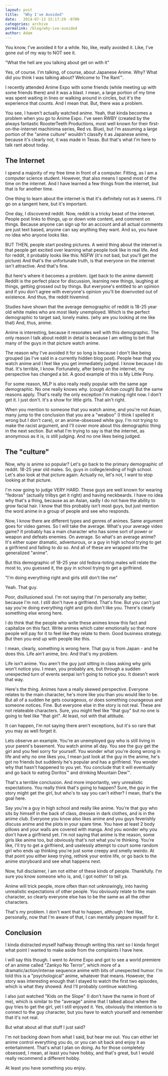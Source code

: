 ```yaml
---
layout: post
title:  "Why I've Avoided"
date:   2014-07-13 15:17:29 -0700
categories: archive
permalink: /blog/why-ive-avoided
author: Adam
---
```

You know, I've avoided it for a while. No, like, really avoided it. Like, I've gone out of my way to NOT see it.

"What the hell are you talking about get on with it"

Yes, of course. I'm talking, of course, about Japanese Anime. Why? What did you think I was talking about? Welcome to The Rant™.

I recently attended Anime Expo with some friends (while meeting up with some friends there) and it was a blast. I mean, a large portion of my time was spent waiting in lines or walking around in circles, but it's the experience that counts. And I mean that. But, there was a problem.

You see, I haven't actually watched anime. Yeah, that kinda becomes a problem when you go to Anime Expo. I've seen RWBY (created by the always fantastic RoosterTeeth Productions, most well known for their first-on-the-internet machinima series, Red vs. Blue), but I'm assuming a large portion of the "anime culture" wouldn't classify it as Japanese anime, because it's clearly not, it was made in Texas. But that's what I'm here to talk rant about today.

## The Internet

I spend a majority of my free time in front of a computer. Fitting, as I am a computer science student. However, that also means I spend most of the time on the internet. And I have learned a few things from the internet, but that is for another time.

One thing to learn about the internet is that it's definitely not as it seems. I'll go on a tangent here, but it's important.

One day, I discovered reddit. Now, reddit is a tricky beast of the internet. People post links to things, up or down vote content, and comment on things. Because anyone can sign up for an account and all actual comments are just text based, anyone can say anything they want. And so, you have no idea who anyone looks like.

BUT THEN, people start posting pictures. A weird thing about the internet is that people get excited over learning what people look like in real life. And for reddit, it probably looks like this: NSFW (it's not bad, but you'll get the picture) And that's the unfortunate truth, is that everyone on the internet isn't attractive. And that's fine.

But here's where it becomes a problem. (get back to the anime dammit) Reddit is the perfect place for discussion, learning new things, laughing at things, getting grossed out by things. But everyone's entitled to an opinion and if you don't agree with everyone's opinion you'll be downvoted out of existence. And thus, the reddit hivemind.

Studies have shown that the average demographic of reddit is 18-25 year old white males who are most likely unemployed. Which is the perfect demographic to target sad, lonely males. (why are you looking at me like that) And, thus, anime.

Anime is interesting, because it resonates well with this demographic. The only reason I talk about reddit in detail is because I am willing to bet that many of the guys in that picture watch anime.

The reason why I've avoided it for so long is because I don't like being grouped (as I've said in a currently hidden blog post). People hear that you watch anime and I feel like you get immediately judged. I know because I do that. It's terrible, I know. Fortunately, after being on the internet, my perspective has changed a bit. A good example of this is My Little Pony.

For some reason, MLP is also really really popular with the same age demographic. No one really knows why. (*cough 4chan cough*) But the same reasons apply. That's really the only exception I'm making right now. I don't get it. I just don't. It's a show for little girls. That ain't right.

When you mention to someone that you watch anime, and you're not Asian, many jump to the conclusion that you are a "weaboo" (I think I spelled it wrong but I don't care), or an anime-obsessed white guy. I'm not trying to make the racist argument, and I'll cover more about this demographic thing in the next section. But what I'm trying to say is that the internet, as anonymous as it is, is still judging. And no one likes being judged.

## The "culture"

Now, why is anime so popular? Let's go back to the primary demographic of reddit. 18-25 year old males. So, guys in college/ending of high school. Let's also look at that picture again. Actually no, let's not, I want to stop looking at that picture.

I'm now going to judge VERY HARD. These guys are well known for wearing "fedoras" (actually trilbys get it right) and having neckbeards. I have no idea why that's a thing, because as an Asian, sadly I do not have the ability to grow facial hair. I know that this probably isn't most guys, but just mention the word anime in a group of people and see who responds.

Now, I know there are different types and genres of animes. Same argument goes for video games. So I will take the average. What's your average video game? It probably has a main character who has some sort of power or weapon and defeats enemies. On average. So what's an average anime? It's either super dramatic, adventurous, or a guy in high school trying to get a girlfriend and failing to do so. And all of these are wrapped into the generalized "anime".

But this demographic of 18-25 year old fedora-toting males will relate the most to, you guessed it, the guy in school trying to get a girlfriend.

"I'm doing everything right and girls still don't like me"

Yeah. That guy.

Poor, disillusioned soul. I'm not saying that I'm personally any better, because I'm not. I still don't have a girlfriend. That's fine. But you can't just say you're doing everything right and girls don't like you. There's clearly something else wrong here.

I do think that the people who write these animes know this fact and capitalize on this fact. Write animes which cater emotionally so that more people will pay for it to feel like they relate to them. Good business strategy. But then you end up with people like this.

I mean, clearly, something is wrong here. That guy is from Japan - and he does this. Life ain't anime, bro. And that's my problem.

Life isn't anime. You aren't the guy just sitting in class asking why girls won't notice you. I mean, you probably are, but through a sudden unexpected turn of events senpai isn't going to notice you. It doesn't work that way.

Here's the thing. Animes have a really skewed perspective. Everyone relates to the main character, he's more like you than you would like to be. But all of a sudden he gets courageous, or does something courageous and someone notices. Fine. But everyone else in the story is not real. These are not relateable characters. Sure, you might feel like "that guy" but no one is going to feel like "that girl". At least, not with that attitude.

It can happen, I'm not saying there aren't exceptions, but it's so rare that you may as well forget it.

Lets observe an example. You're an unemployed guy who is still living in your parent's basement. You watch anime all day. You see the guy get the girl and you feel sorry for yourself. You wonder what you're doing wrong in life and why no one likes you, I mean just look at the guy in the anime, he's got no friends but suddenly he's popular and has a girlfriend. You wonder why that hasn't happened to you yet. You conclude that it will eventually and go back to eating Doritos™ and drinking Mountain Dew™.

That's a terrible conclusion. And more importantly, very unrealistic expectations. You really think that's going to happen? Sure, the guy in the story might get the girl, but who's to say you can't either? I mean, that's the goal here.

Say you're a guy in high school and really like anime. You're that guy who sits by himself in the back of class, dresses in dark clothes, and is in the anime club. Everyone you know also likes anime and you guys feverishly discuss anime and the plots in your spare time. You have at least 2 body pillows and your walls are covered with manga. And you wonder why you don't have a girlfriend yet. I'm not saying that anime is the reason, some girls like anime too, but obviously that's not what you're thinking. You're like, I'll try to get a girlfriend, and uselessly attempt to court some random girl who ends up thinking you're just some creepy and smelly weirdo. At that point you either keep trying, rethink your entire life, or go back to the anime storyboard and see what happens next.

Now, full disclaimer, I am not either of these kinds of people. Thankfully. I'm sure you know someone who is, and, I got nothin' to tell ya.

Anime will trick people, more often than not unknowingly, into having unrealistic expectations of other people. You obviously relate to the main character, so clearly everyone else has to be the same as all the other characters.

That's my problem. I don't want that to happen, although I feel like, personally, now that I'm aware of that, I can mentally prepare myself for it.

## Conclusion

I kinda distracted myself halfway through writing this rant so I kinda forgot what point I wanted to make aside from the complaints I have here.

I will say this though. I went to Anime Expo and got to see a world premiere of an anime called "Zankyo No Terror", which more of a dramatic/action/intense sequence anime with bits of unexpected humor. I'm told this is a "psychological" anime, whatever that means. However, the story was interesting enough that I stayed to watch the first two episodes, which is what they showed. And I'll probably continue watching.

I also just watched "Kids on the Slope" (I don't have the name in front of me), which is similar to the "average" anime that I talked about where the guy tries to get the girl, yet I still enjoyed it. Yes, obviously the intention is to connect to the guy character, but you have to watch yourself and remember that it's not real.

But what about all that stuff I just said?

I'm not backing down from what I said, but hear me out. You can either let anime control everything you do, or you can sit back and enjoy it as entertainment. That's what I plan on doing. As for those completely obsessed, I mean, at least you have hobby, and that's great, but I would really recommend a different hobby.

At least you have something you enjoy.